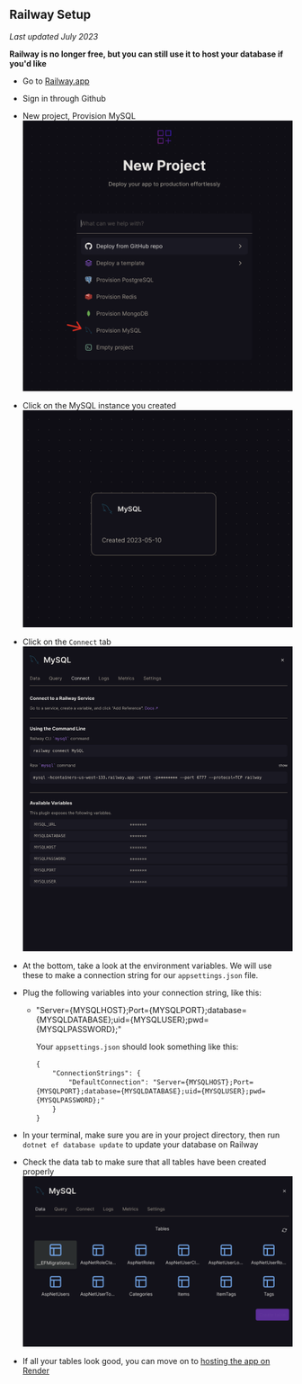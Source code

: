 ## Railway Setup

_Last updated July 2023_

**Railway is no longer free, but you can still use it to host your database if you'd like**

- Go to [Railway.app](https://railway.app)
- Sign in through Github
- New project, Provision MySQL
  ![Click Provision MYSQL](../images/Railway1.png)
- Click on the MySQL instance you created
  ![MYSQL Button](../images/Railway2.png)
- Click on the `Connect` tab
  ![Connection tab](../images/Railway4.png)
- At the bottom, take a look at the environment variables. We will use these to make a connection string for our `appsettings.json` file.
- Plug the following variables into your connection string, like this:

  - "Server={MYSQLHOST};Port={MYSQLPORT};database={MYSQLDATABASE};uid={MYSQLUSER};pwd={MYSQLPASSWORD};"

    Your `appsettings.json` should look something like this:

    ```
    {
        "ConnectionStrings": {
            "DefaultConnection": "Server={MYSQLHOST};Port={MYSQLPORT};database={MYSQLDATABASE};uid={MYSQLUSER};pwd={MYSQLPASSWORD};"
        }
    }
    ```

- In your terminal, make sure you are in your project directory, then run `dotnet ef database update` to update your database on Railway
- Check the data tab to make sure that all tables have been created properly
  ![Confirm tables exist](../images/Railway5.png)
- If all your tables look good, you can move on to [hosting the app on Render](./SiteHosting.md)
